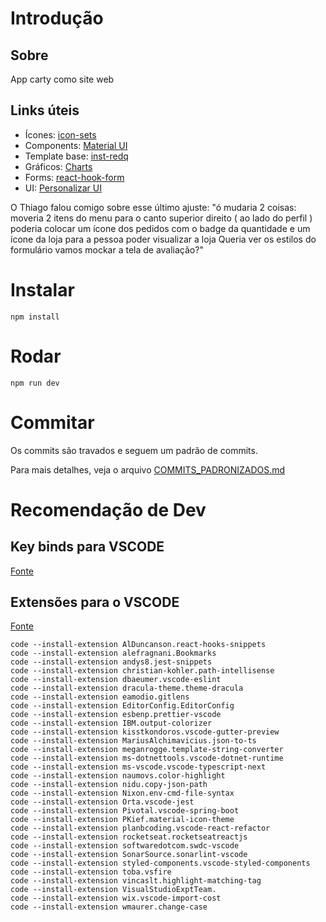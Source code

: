 # Introdução

## Sobre

App carty como site web

## Links úteis

- Ícones: [icon-sets](https://icon-sets.iconify.design/)
- Components: [Material UI](https://mui.com/material-ui)
- Template base: [inst-redq](https://inst-redq.vercel.app/)
- Gráficos: [Charts](https://apexcharts.com/docs)
- Forms: [react-hook-form](https://github.com/react-hook-form/react-hook-form)
- UI: [Personalizar UI](https://bareynol.github.io/mui-theme-creator)

O Thiago falou comigo sobre esse último ajuste:
"ó mudaria 2 coisas: moveria 2 itens do menu para o canto superior direito ( ao lado do perfil )
poderia colocar um ícone dos pedidos com o badge da quantidade
e um ícone da loja para a pessoa poder visualizar a loja
Queria ver os estilos do formulário
vamos mockar a tela de avaliação?"

# Instalar

    npm install

# Rodar

    npm run dev

# Commitar

Os commits são travados e seguem um padrão de commits.

Para mais detalhes, veja o arquivo [COMMITS_PADRONIZADOS.md](COMMITS_PADRONIZADOS.md)

# Recomendação de Dev

## Key binds para VSCODE

[Fonte](https://stackoverflow.com/questions/52926371/vscode-typescript-add-all-missing-imports-shortcut)

## Extensões para o VSCODE

[Fonte](https://stackoverflow.com/questions/35773299/how-can-you-export-the-visual-studio-code-extension-list)

    code --install-extension AlDuncanson.react-hooks-snippets
    code --install-extension alefragnani.Bookmarks
    code --install-extension andys8.jest-snippets
    code --install-extension christian-kohler.path-intellisense
    code --install-extension dbaeumer.vscode-eslint
    code --install-extension dracula-theme.theme-dracula
    code --install-extension eamodio.gitlens
    code --install-extension EditorConfig.EditorConfig
    code --install-extension esbenp.prettier-vscode
    code --install-extension IBM.output-colorizer
    code --install-extension kisstkondoros.vscode-gutter-preview
    code --install-extension MariusAlchimavicius.json-to-ts
    code --install-extension meganrogge.template-string-converter
    code --install-extension ms-dotnettools.vscode-dotnet-runtime
    code --install-extension ms-vscode.vscode-typescript-next
    code --install-extension naumovs.color-highlight
    code --install-extension nidu.copy-json-path
    code --install-extension Nixon.env-cmd-file-syntax
    code --install-extension Orta.vscode-jest
    code --install-extension Pivotal.vscode-spring-boot
    code --install-extension PKief.material-icon-theme
    code --install-extension planbcoding.vscode-react-refactor
    code --install-extension rocketseat.rocketseatreactjs
    code --install-extension softwaredotcom.swdc-vscode
    code --install-extension SonarSource.sonarlint-vscode
    code --install-extension styled-components.vscode-styled-components
    code --install-extension toba.vsfire
    code --install-extension vincaslt.highlight-matching-tag
    code --install-extension VisualStudioExptTeam.
    code --install-extension wix.vscode-import-cost
    code --install-extension wmaurer.change-case
